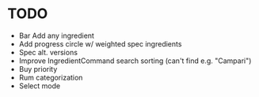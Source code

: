 # TODO

- Bar Add any ingredient
- Add progress circle w/ weighted spec ingredients
- Spec alt. versions
- Improve IngredientCommand search sorting (can't find e.g. "Campari")
- Buy priority
- Rum categorization
- Select mode

